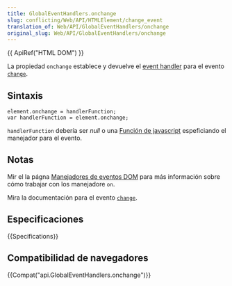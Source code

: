 ```yaml
---
title: GlobalEventHandlers.onchange
slug: conflicting/Web/API/HTMLElement/change_event
translation_of: Web/API/GlobalEventHandlers/onchange
original_slug: Web/API/GlobalEventHandlers/onchange
---
```


{{ ApiRef("HTML DOM") }}

La propiedad `onchange` establece y devuelve el [event handler](/docs/Web/Guide/Events/Event_handlers) para el evento [`change`](/es/docs/Web/Reference/Events/change).

## Sintaxis

```
element.onchange = handlerFunction;
var handlerFunction = element.onchange;
```

`handlerFunction` debería ser _null_ o una [Función de javascript](/es/docs/Web/JavaScript/Reference/Functions) espeficiando el manejador para el evento.

## Notas

Mir el la págna [Manejadores de eventos DOM](/es/docs/Web/Guide/Events/Event_handlers) para más información sobre cómo trabajar con los manejadore `on`.

Mira la documentación para el evento [`change`](/es/docs/Web/Reference/Events/change).

## Especificaciones

{{Specifications}}

## Compatibilidad de navegadores

{{Compat("api.GlobalEventHandlers.onchange")}}
